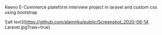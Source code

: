 Keeno E-Commerce plateform interview project in laravel and custom css using bootstrap

![alt text](https://github.com/alamriku/public/Screenshot_2020-06-14 Laravel.jpg?raw=true)
